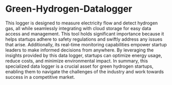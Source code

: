 # Green-Hydrogen-Datalogger
This logger is designed to measure electricity flow and detect hydrogen gas, all while seamlessly integrating with cloud storage for easy data access and management. This tool holds significant importance because it helps startups adhere to safety regulations and swiftly address any issues that arise. Additionally, its real-time monitoring capabilities empower startup leaders to make informed decisions from anywhere. By leveraging the insights provided by this data logger, startups can optimize energy usage, reduce costs, and minimize environmental impact. In summary, this specialized data logger is a crucial asset for green hydrogen startups, enabling them to navigate the challenges of the industry and work towards success in a competitive market.
